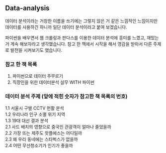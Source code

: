 ## Data-analysis
데이터 분석이라는 거창한 이름을 쓰기에는 그렇지 않은 거 같은 느낌적인 느낌이지만 
데이터를 사용하긴 하니까 일단 데이터 분석이라고 붙여 보겠습니다. 

파이썬을 배우면서 웹 크롤링과 판다스를 이용한 데이터 분석에 흥미를 느꼈고, 재밌는거 계속 해보자라고 생각했습니다. 
참고 한 책에서 시작을 해서 영감을 받아서 다른 주제로 발전을 시켜보기도 했습니다. 

### 참고 한 책 목록 
1. 파이썬으로 데이터 주무르기
2.  직장인을 위한 데이터분석 실무 WITH 파이썬 
 
### 데이터 분석 주제 (앞에 적힌 숫자가 참고한 책 목록의 번호)   
1.1 서울시 구별 CCTV 현활 분석   
1.2 우리나라 인구 소멸 위기 지역  
1.3 19대 대선 결과 분석   
2.1 사드 배치의 영향으로 중국인 관광객이 얼마나 줄었을까  
2.2 가장 뜨는 제주도 핫플에스는 어디일까  
2.3 왜 우리 동네에는 스타벅스가 없을까  
2.4 어떤 무선청소기가 인기가 좋을까   


